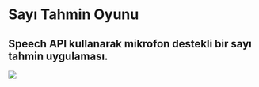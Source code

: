 # Sayı Tahmin Oyunu

<h2>Speech API kullanarak mikrofon destekli bir sayı tahmin uygulaması.</h2>
<img src="https://user-images.githubusercontent.com/68081867/110319750-5fd47500-8020-11eb-9058-769113ce1aec.PNG">
